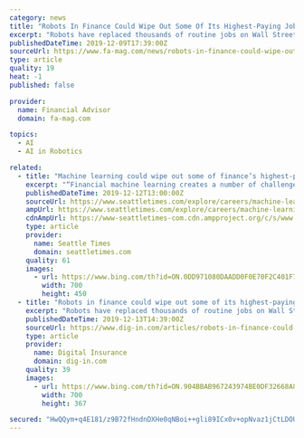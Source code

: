 ```yaml
---
category: news
title: "Robots In Finance Could Wipe Out Some Of Its Highest-Paying Jobs"
excerpt: "Robots have replaced thousands of routine jobs on Wall Street. Now, they’re coming for higher-ups. That’s the contention of Marcos Lopez de Prado, a Cornell University professor and the former head of machine learning at AQR Capital Management LLC, who testified in Washington on Friday about the impact of artificial intelligence on capital ..."
publishedDateTime: 2019-12-09T17:39:00Z
sourceUrl: https://www.fa-mag.com/news/robots-in-finance-could-wipe-out-some-of-its-highest-paying-jobs-53131.html
type: article
quality: 19
heat: -1
published: false

provider:
  name: Financial Advisor
  domain: fa-mag.com

topics:
  - AI
  - AI in Robotics

related:
  - title: "Machine learning could wipe out some of finance’s highest-paying jobs"
    excerpt: "“Financial machine learning creates a number of challenges for the 6.14 million people employed ... but because they are not trained to work alongside algorithms,” Lopez de Prado told the U.S. House Committee on Financial Services. During the almost two-hour hearing, lawmakers asked experts about racial and gender bias in AI, competition ..."
    publishedDateTime: 2019-12-12T13:00:00Z
    sourceUrl: https://www.seattletimes.com/explore/careers/machine-learning-could-wipe-out-some-of-finances-highest-paying-jobs/
    ampUrl: https://www.seattletimes.com/explore/careers/machine-learning-could-wipe-out-some-of-finances-highest-paying-jobs/?amp=1
    cdnAmpUrl: https://www-seattletimes-com.cdn.ampproject.org/c/s/www.seattletimes.com/explore/careers/machine-learning-could-wipe-out-some-of-finances-highest-paying-jobs/?amp=1
    type: article
    provider:
      name: Seattle Times
      domain: seattletimes.com
    quality: 61
    images:
      - url: https://www.bing.com/th?id=ON.0DD971080DAADD0F0E70F2C401F7B5DC
        width: 700
        height: 450
  - title: "Robots in finance could wipe out some of its highest-paying jobs"
    excerpt: "Robots have replaced thousands of routine jobs on Wall Street. Now, they’re coming for higher-ups. That’s the contention of Marcos Lopez de Prado, a Cornell University professor and the former head of machine learning at AQR Capital Management LLC, who testified in Washington on Friday about the impact of artificial intelligence on capital ..."
    publishedDateTime: 2019-12-13T14:39:00Z
    sourceUrl: https://www.dig-in.com/articles/robots-in-finance-could-wipe-out-some-of-its-highest-paying-jobs
    type: article
    provider:
      name: Digital Insurance
      domain: dig-in.com
    quality: 39
    images:
      - url: https://www.bing.com/th?id=ON.904BBAB967243974BE0DF32668A8F65B
        width: 700
        height: 367

secured: "HwQQym+q4E181/z9B72fHndnDXHe0qNBoi++gli89ICx0v+opNvaz1jCtLDOUsSmyXcdoWmadaZLRW+wC3IcjNAlPhSVVK7Z5XAVr2f7i6z3bkdpHh0JTbRag4j9epjBRKT5qiXdE5jJDPKjyQVE48PWvfECmmyY6nOHO2wW2O3/Xq8GnbVEwVZ5BSTUVRD2rf6aftKJKLdN/ij8IU30hpAS5j3X4kmLcHI0m5x2W6gOLvumPA1qAQU9hARPC+aJXf3YX77pvQCzpi9G8HRjPw==;8VBFCBR9RPYF8eAjLaZFQg=="
---
```


